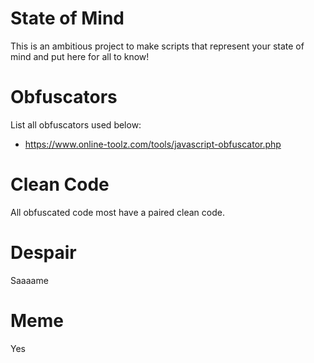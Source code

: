 # State of Mind
This is an ambitious project to make scripts that represent your state of mind and put here for all to know!

# Obfuscators
List all obfuscators used below:
* https://www.online-toolz.com/tools/javascript-obfuscator.php

# Clean Code
All obfuscated code most have a paired clean code.

# Despair
Saaaame

# Meme
Yes
